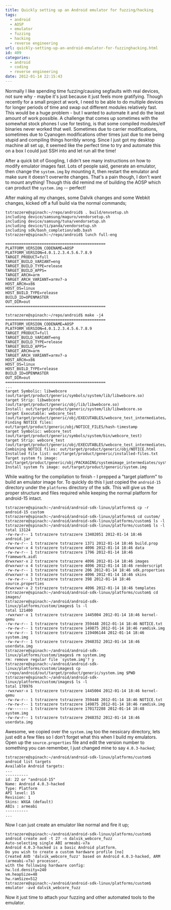 ```yaml
---
title: Quickly setting up an Android emulator for fuzzing/hacking
tags:
  - android
  - AOSP
  - emulator
  - fuzzing
  - hacking
  - reverse engineering
url: quickly-setting-up-an-android-emulator-for-fuzzinghacking.html
id: 409
categories:
  - android
  - coding
  - reverse engineering
date: 2012-01-14 22:15:43
---
```


Normally I like spending time fuzzing/causing segfaults with real devices, not sure why - maybe it's just because it just feels more gratifying. Though recently for a small project at work, I need to be able to do multiple devices for longer periods of time and swap out different modules relatively fast. This would be a huge problem - but I wanted to automate it and do the least amount of work possible. A challenge that comes up sometimes with the somewhat stock phones I use for testing, is that some compiled modules/elf binaries never worked that well. Sometimes due to carrier modifications, sometimes due to Cyanogen modifications other times just due to me being stupid and compiling things horribly wrong. Since I just got my desktop machine all set up, it seemed like the perfect time to try and automate this on a box I could just SSH into and let run all the time!

After a quick bit of Googling, I didn't see many instructions on how to modify emulator images fast. Lots of people said, generate an emulator, then change the `system.img` by mounting it, then restart the emulator and make sure it doesn't overwrite changes. That's a pain though, I don't want to mount anything! Though this did remind me of building the AOSP which can product the `system.img` -- perfect!

After making all my changes, some Dalvik changes and some Webkit changes, kicked off a full build via the normal commands; 

```
tstrazzere@spinach:~/repo/android$ . build/envsetup.sh
including device/samsung/maguro/vendorsetup.sh
including device/samsung/tuna/vendorsetup.sh
including device/ti/panda/vendorsetup.sh
including sdk/bash_completion/adb.bash
tstrazzere@spinach:~/repo/android$ lunch full-eng

============================================
PLATFORM_VERSION_CODENAME=AOSP
PLATFORM_VERSION=4.0.1.2.3.4.5.6.7.8.9
TARGET_PRODUCT=full
TARGET_BUILD_VARIANT=eng
TARGET_BUILD_TYPE=release
TARGET_BUILD_APPS=
TARGET_ARCH=arm
TARGET_ARCH_VARIANT=armv7-a
HOST_ARCH=x86
HOST_OS=linux
HOST_BUILD_TYPE=release
BUILD_ID=OPENMASTER
OUT_DIR=out
============================================

tstrazzere@spinach:~/repo/android$ make -j4
============================================
PLATFORM_VERSION_CODENAME=AOSP
PLATFORM_VERSION=4.0.1.2.3.4.5.6.7.8.9
TARGET_PRODUCT=full
TARGET_BUILD_VARIANT=eng
TARGET_BUILD_TYPE=release
TARGET_BUILD_APPS=
TARGET_ARCH=arm
TARGET_ARCH_VARIANT=armv7-a
HOST_ARCH=x86
HOST_OS=linux
HOST_BUILD_TYPE=release
BUILD_ID=OPENMASTER
OUT_DIR=out
============================================
...
target Symbolic: libwebcore (out/target/product/generic/symbols/system/lib/libwebcore.so)
target Strip: libwebcore (out/target/product/generic/obj/lib/libwebcore.so)
Install: out/target/product/generic/system/lib/libwebcore.so
target Executable: webcore_test (out/target/product/generic/obj/EXECUTABLES/webcore_test_intermediates/LINKED/webcore_test)
Finding NOTICE files: out/target/product/generic/obj/NOTICE_FILES/hash-timestamp
target Symbolic: webcore_test (out/target/product/generic/symbols/system/bin/webcore_test)
target Strip: webcore_test (out/target/product/generic/obj/EXECUTABLES/webcore_test_intermediates/webcore_test)
Combining NOTICE files: out/target/product/generic/obj/NOTICE.html
Installed file list: out/target/product/generic/installed-files.txt
Target system fs image: out/target/product/generic/obj/PACKAGING/systemimage_intermediates/system.img
Install system fs image: out/target/product/generic/system.img
```

While waiting for the compilation to finish - I prepped a "target platform" to build an emulator image for. To quickly do this I just copied the `android-15` directory under the `platforms` directory of the sdk. This will give us the proper structure and files required while keeping the normal platform for android-15 intact. 

```
tstrazzere@spinach:~/android/android-sdk-linux/platforms$ cp -r android-15 custom
tstrazzere@spinach:~/android/android-sdk-linux/platforms$ cd custom/
tstrazzere@spinach:~/android/android-sdk-linux/platforms/custom$ ls -l
tstrazzere@spinach:~/android/android-sdk-linux/platforms/custom$ ls -l
total 13124
-rw-rw-r-- 1 tstrazzere tstrazzere 13402051 2012-01-14 18:46 android.jar
-rw-rw-r-- 1 tstrazzere tstrazzere 1371 2012-01-14 18:46 build.prop
drwxrwxr-x 4 tstrazzere tstrazzere 4096 2012-01-14 18:46 data
-rw-rw-r-- 1 tstrazzere tstrazzere 1796 2012-01-14 18:46 framework.aidl
drwxrwxr-x 2 tstrazzere tstrazzere 4096 2012-01-14 18:46 images
drwxrwxr-x 4 tstrazzere tstrazzere 4096 2012-01-14 18:46 renderscript
-rw-rw-r-- 1 tstrazzere tstrazzere 206 2012-01-14 18:46 sdk.properties
drwxrwxr-x 3 tstrazzere tstrazzere 4096 2012-01-14 18:46 skins
-rw-rw-r-- 1 tstrazzere tstrazzere 398 2012-01-14 18:46 source.properties
drwxrwxr-x 2 tstrazzere tstrazzere 4096 2012-01-14 18:46 templates
tstrazzere@spinach:~/android/android-sdk-linux/platforms/custom$ cd images/
tstrazzere@spinach:~/android/android-sdk-linux/platforms/custom/images$ ls -l
total 121400
-rwxrwxr-x 1 tstrazzere tstrazzere 1445004 2012-01-14 18:46 kernel-qemu
-rw-rw-r-- 1 tstrazzere tstrazzere 359448 2012-01-14 18:46 NOTICE.txt
-rw-rw-r-- 1 tstrazzere tstrazzere 149875 2012-01-14 18:46 ramdisk.img
-rw-rw-r-- 1 tstrazzere tstrazzere 119406144 2012-01-14 18:46 system.img
-rw-rw-r-- 1 tstrazzere tstrazzere 2948352 2012-01-14 18:46 userdata.img
tstrazzere@spinach:~/android/android-sdk-linux/platforms/custom/images$ rm system.img
rm: remove regular file `system.img'? y
tstrazzere@spinach:~/android/android-sdk-linux/platforms/custom/images$ cp ~/repo/android/out/target/product/generic/system.img $PWD
tstrazzere@spinach:~/android/android-sdk-linux/platforms/custom/images$ ls -l
total 170976
-rwxrwxr-x 1 tstrazzere tstrazzere 1445004 2012-01-14 18:46 kernel-qemu
-rw-rw-r-- 1 tstrazzere tstrazzere 359448 2012-01-14 18:46 NOTICE.txt
-rw-rw-r-- 1 tstrazzere tstrazzere 149875 2012-01-14 18:46 ramdisk.img
-rw------- 1 tstrazzere tstrazzere 170172288 2012-01-14 18:48 system.img
-rw-rw-r-- 1 tstrazzere tstrazzere 2948352 2012-01-14 18:46 userdata.img
```
Awesome, we copied over the `system.img` too the nessicary directory, lets just edit a few files so I don’t forget what this when I build my emulators. Open up the `source.properties` file and edit the version number to something you can remember, I just changed mine to say `4.0.3-hacked`;
```
tstrazzere@spinach:~/android/android-sdk-linux/platforms/custom$ android list targets
Available Android targets:
...
----------
id: 22 or "android-15"
Name: Android 4.0.3-hacked
Type: Platform
API level: 15
Revision: 1
Skins: WXGA (default)
ABIs : armeabi
----------
...
```

Now I can just create an emulator like normal and fire it up;
```
tstrazzere@spinach:~/android/android-sdk-linux/platforms/custom$ android create avd -t 27 -n dalvik_webcore_fuzz
Auto-selecting single ABI armeabi-v7a
Android 4.0.3-hacked is a basic Android platform.
Do you wish to create a custom hardware profile [no]
Created AVD 'dalvik_webcore_fuzz' based on Android 4.0.3-hacked, ARM (armeabi-v7a) processor,
with the following hardware config:
hw.lcd.density=240
vm.heapSize=48
hw.ramSize=512
tstrazzere@spinach:~/android/android-sdk-linux/platforms/custom$ emulator -avd dalvik_webcore_fuzz
```

Now it just time to attach your fuzzing and other automated tools to the emulator.